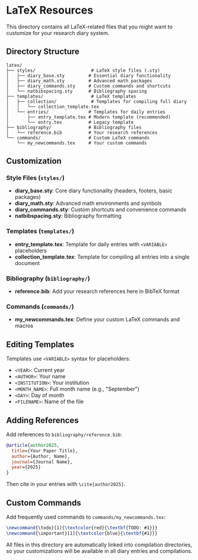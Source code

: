 # LaTeX Resources

This directory contains all LaTeX-related files that you might want to customize for your research diary system.

## Directory Structure

```
latex/
├── styles/                     # LaTeX style files (.sty)
│   ├── diary_base.sty         # Essential diary functionality
│   ├── diary_math.sty         # Advanced math packages
│   ├── diary_commands.sty     # Custom commands and shortcuts
│   └── natbibspacing.sty      # Bibliography spacing
├── templates/                  # LaTeX templates
│   ├── collection/             # Templates for compiling full diary
│   │   └── collection_template.tex
│   └── entries/               # Templates for daily entries
│       ├── entry_template.tex # Modern template (recommended)
│       └── entry.tex          # Legacy template
├── bibliography/              # Bibliography files
│   └── reference.bib          # Your research references
└── commands/                  # Custom LaTeX commands
    └── my_newcommands.tex     # Your custom commands
```

## Customization

### Style Files (`styles/`)
- **diary_base.sty**: Core diary functionality (headers, footers, basic packages)
- **diary_math.sty**: Advanced math environments and symbols
- **diary_commands.sty**: Custom shortcuts and convenience commands
- **natbibspacing.sty**: Bibliography formatting

### Templates (`templates/`)
- **entry_template.tex**: Template for daily entries with `<VARIABLE>` placeholders
- **collection_template.tex**: Template for compiling all entries into a single document

### Bibliography (`bibliography/`)
- **reference.bib**: Add your research references here in BibTeX format

### Commands (`commands/`)
- **my_newcommands.tex**: Define your custom LaTeX commands and macros

## Editing Templates

Templates use `<VARIABLE>` syntax for placeholders:
- `<YEAR>`: Current year
- `<AUTHOR>`: Your name
- `<INSTITUTION>`: Your institution
- `<MONTH_NAME>`: Full month name (e.g., "September")
- `<DAY>`: Day of month
- `<FILENAME>`: Name of the file

## Adding References

Add references to `bibliography/reference.bib`:

```bibtex
@article{author2025,
  title={Your Paper Title},
  author={Author, Name},
  journal={Journal Name},
  year={2025}
}
```

Then cite in your entries with `\cite{author2025}`.

## Custom Commands

Add frequently used commands to `commands/my_newcommands.tex`:

```latex
\newcommand{\todo}[1]{\textcolor{red}{\textbf{TODO: #1}}}
\newcommand{\important}[1]{\textcolor{blue}{\textbf{#1}}}
```

All files in this directory are automatically linked into compilation directories, so your customizations will be available in all diary entries and compilations.
